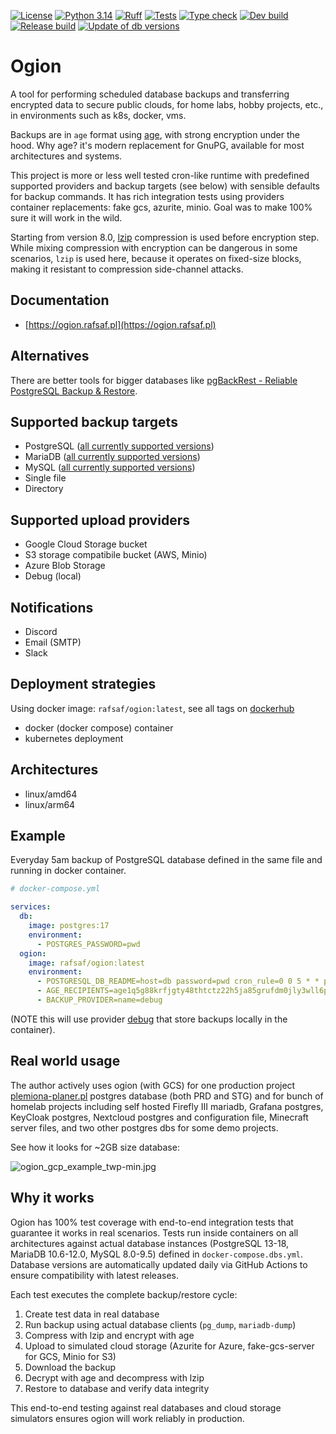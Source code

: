 [![License](https://img.shields.io/github/license/rafsaf/ogion)](https://github.com/rafsaf/ogion/blob/main/LICENSE)
[![Python 3.14](https://img.shields.io/badge/python-3.14-blue)](https://docs.python.org/3/whatsnew/3.14.html)
[![Ruff](https://img.shields.io/endpoint?url=https://raw.githubusercontent.com/astral-sh/ruff/main/assets/badge/v2.json)](https://github.com/astral-sh/ruff)
[![Tests](https://github.com/rafsaf/ogion/actions/workflows/tests.yml/badge.svg)](https://github.com/rafsaf/ogion/actions/workflows/tests.yml)
[![Type check](https://github.com/rafsaf/ogion/actions/workflows/type_check.yml/badge.svg)](https://github.com/rafsaf/ogion/actions/workflows/type_check.yml)
[![Dev build](https://github.com/rafsaf/ogion/actions/workflows/dev_build.yml/badge.svg)](https://github.com/rafsaf/ogion/actions/workflows/dev_build.yml)
[![Release build](https://github.com/rafsaf/ogion/actions/workflows/release_build.yml/badge.svg)](https://github.com/rafsaf/ogion/actions/workflows/release_build.yml)
[![Update of db versions](https://github.com/rafsaf/ogion/actions/workflows/update_compose_dbs.yml/badge.svg)](https://github.com/rafsaf/ogion/actions/workflows/update_compose_dbs.yml)

# Ogion

A tool for performing scheduled database backups and transferring encrypted data to secure public clouds, for home labs, hobby projects, etc., in environments such as k8s, docker, vms.

Backups are in `age` format using [age](https://github.com/FiloSottile/age), with strong encryption under the hood. Why age? it's modern replacement for GnuPG, available for most architectures and systems.

This project is more or less well tested cron-like runtime with predefined supported providers and backup targets (see below) with sensible defaults for backup commands. It has rich integration tests using providers container replacements: fake gcs, azurite, minio. Goal was to make 100% sure it will work in the wild.

Starting from version 8.0, [lzip](https://www.nongnu.org/lzip/) compression is used before encryption step. While mixing compression with encryption can be dangerous in some scenarios, `lzip` is used here, because it operates on fixed-size blocks, making it resistant to compression side-channel attacks.

## Documentation

- [https://ogion.rafsaf.pl](https://ogion.rafsaf.pl)

## Alternatives

There are better tools for bigger databases like [pgBackRest - Reliable PostgreSQL Backup & Restore](https://pgbackrest.org/).

## Supported backup targets

- PostgreSQL ([all currently supported versions](https://endoflife.date/postgresql))
- MariaDB ([all currently supported versions](https://endoflife.date/mariadb))
- MySQL ([all currently supported versions](https://endoflife.date/mysql))
- Single file
- Directory

## Supported upload providers

- Google Cloud Storage bucket
- S3 storage compatibile bucket (AWS, Minio)
- Azure Blob Storage
- Debug (local)

## Notifications

- Discord
- Email (SMTP)
- Slack

## Deployment strategies

Using docker image: `rafsaf/ogion:latest`, see all tags on [dockerhub](https://hub.docker.com/r/rafsaf/ogion/tags)

- docker (docker compose) container
- kubernetes deployment

## Architectures

- linux/amd64
- linux/arm64

## Example

Everyday 5am backup of PostgreSQL database defined in the same file and running in docker container.

```yml
# docker-compose.yml

services:
  db:
    image: postgres:17
    environment:
      - POSTGRES_PASSWORD=pwd
  ogion:
    image: rafsaf/ogion:latest
    environment:
      - POSTGRESQL_DB_README=host=db password=pwd cron_rule=0 0 5 * * port=5432
      - AGE_RECIPIENTS=age1q5g88krfjgty48thtctz22h5ja85grufdm0jly3wll6pr9f30qsszmxzm2
      - BACKUP_PROVIDER=name=debug
```

(NOTE this will use provider [debug](https://ogion.rafsaf.pl/latest/providers/debug/) that store backups locally in the container).

## Real world usage

The author actively uses ogion (with GCS) for one production project [plemiona-planer.pl](https://plemiona-planer.pl) postgres database (both PRD and STG) and for bunch of homelab projects including self hosted Firefly III mariadb, Grafana postgres, KeyCloak postgres, Nextcloud postgres and configuration file, Minecraft server files, and two other postgres dbs for some demo projects.

See how it looks for ~2GB size database:

![ogion_gcp_example_twp-min.jpg](https://raw.githubusercontent.com/rafsaf/ogion/main/docs/images/ogion_gcp_example_twp-min.jpg)

## Why it works

Ogion has 100% test coverage with end-to-end integration tests that guarantee it works in real scenarios. Tests run inside containers on all architectures against actual database instances (PostgreSQL 13-18, MariaDB 10.6-12.0, MySQL 8.0-9.5) defined in `docker-compose.dbs.yml`. Database versions are automatically updated daily via GitHub Actions to ensure compatibility with latest releases.

Each test executes the complete backup/restore cycle:
1. Create test data in real database
2. Run backup using actual database clients (`pg_dump`, `mariadb-dump`)
3. Compress with lzip and encrypt with age
4. Upload to simulated cloud storage (Azurite for Azure, fake-gcs-server for GCS, Minio for S3)
5. Download the backup
6. Decrypt with age and decompress with lzip
7. Restore to database and verify data integrity

This end-to-end testing against real databases and cloud storage simulators ensures ogion will work reliably in production.

<br>
<br>
